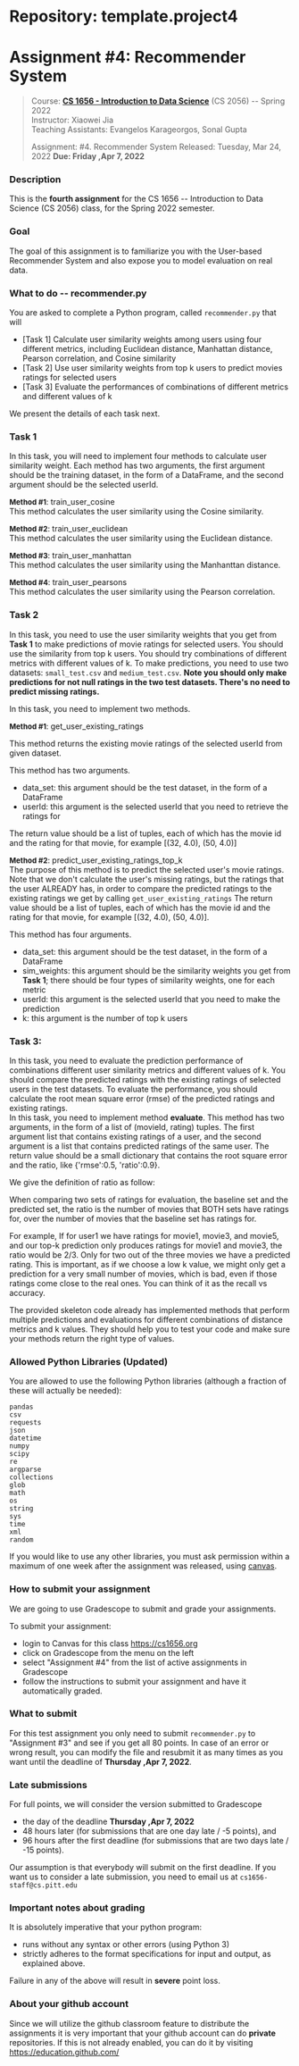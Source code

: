# Repository: template.project4
# Assignment #4: Recommender System

> Course: **[CS 1656 - Introduction to Data Science](http://cs1656.org)** (CS 2056) -- Spring 2022  
> Instructor: Xiaowei Jia  
> Teaching Assistants: Evangelos Karageorgos, Sonal Gupta
>
> Assignment: #4. Recommender System
> Released:  Tuesday, Mar 24, 2022 
> **Due: Friday ,Apr 7, 2022**

### Description
This is the **fourth assignment** for the CS 1656 -- Introduction to Data Science (CS 2056) class, for the Spring 2022 semester.

### Goal
The goal of this assignment is to familiarize you with the User-based Recommender System and also expose you to model evaluation on real data.

### What to do -- recommender.py
You are asked to complete a Python program, called `recommender.py` that will
* [Task 1] Calculate user similarity weights among users using four different metrics, including Euclidean distance, Manhattan distance, Pearson correlation, and Cosine similarity
* [Task 2] Use user similarity weights from top k users to predict movies ratings for selected users 
* [Task 3] Evaluate the performances of combinations of different metrics and different values of k 

We present the details of each task next. 

### Task 1
In this task, you will need to implement four methods to calculate user similarity weight. Each method has two arguments, the first argument should be  the training dataset, in the form of a DataFrame, and the second argument should be the selected userId. <br />

<font size="2">**Method #1**</font>:  train_user_cosine<br />
This method calculates the user similarity using the Cosine similarity.

<font size="2">**Method #2**</font>: train_user_euclidean<br />
This method calculates the user similarity using the Euclidean distance.

<font size="2">**Method #3**</font>: train_user_manhattan<br />
This method calculates the user similarity using the Manhanttan distance.

<font size="2">**Method #4**</font>: train_user_pearsons<br />
This method calculates the user similarity using the Pearson correlation.

### Task 2
In this task, you need to use the user similarity weights that you get from **Task 1** to make predictions of movie ratings for selected users. You should use the similarity from top k users. You should try combinations of different metrics with different values of k. To make predictions, you need to use two datasets: `small_test.csv` and `medium_test.csv`. **Note you should only make predictions for not null ratings in the two test datasets. There's no need to predict missing ratings.**  <br />

In this task, you need to implement two methods. <br /> 

<font size="2">**Method #1**</font>: get_user_existing_ratings <br />

This method returns the existing movie ratings of the selected userId from given dataset. 

This method has two arguments.
* data_set: this argument should be the test dataset, in the form of a DataFrame
* userId: this argument is the selected userId that you need to retrieve the ratings for

The return value should be a list of tuples, each of which has the movie id and the rating for that movie, for example [(32, 4.0), (50, 4.0)]

<font size="2">**Method #2**</font>: predict_user_existing_ratings_top_k <br />
The purpose of this method is to predict the selected user's movie ratings. Note that we don't calculate the user's missing ratings, but the ratings that the user ALREADY has, in order to compare the predicted ratings to the existing ratings we get by calling `get_user_existing_ratings`
The return value should be a list of tuples, each of which has the movie id and the rating for that movie, for example [(32, 4.0), (50, 4.0)].

This method has four arguments. 

* data_set: this argument should be the test dataset, in the form of a DataFrame
* sim_weights: this argument should be the similarity weights you get from **Task 1**; there should be four types of similarity weights, one for each metric
* userId: this argument is the selected userId that you need to make the prediction
* k: this argument is the number of top k users 




### Task 3: 
In this task, you need to evaluate the prediction performance of combinations different user similarity metrics and different values of k. You should compare the predicted ratings with the existing ratings of selected users in the test datasets. To evaluate the performance, you should calculate the root mean square error (rmse) of the predicted ratings and existing ratings. <br />
In this task, you need to implement method **evaluate**. This method has two arguments, in the form of a list of (movieId, rating) tuples. The first argument list that contains existing ratings of a user, and the second argument is a list that contains predicted ratings of the same user. The return value should be a small dictionary that contains the root square error and the ratio, like {'rmse':0.5, 'ratio':0.9}.

We give the definition of ratio as follow:

When comparing two sets of ratings for evaluation, the baseline set and the predicted set, the ratio is the number of movies that BOTH sets have ratings for, over the number of movies that the baseline set has ratings for.

For example, If for user1 we have ratings for movie1, movie3, and movie5, and our top-k prediction only produces ratings for movie1 and movie3, the ratio would be 2/3. Only for two out of the three movies we have a predicted rating. This is important, as if we choose a low k value, we might only get a prediction for a very small number of movies, which is bad, even if those ratings come close to the real ones. You can think of it as the recall vs accuracy.



The provided skeleton code already has implemented methods that perform multiple predictions and evaluations for different combinations of distance metrics and k values. They should help you to test your code and make sure your methods return the right type of values.



### Allowed Python Libraries (Updated)
You are allowed to use the following Python libraries (although a fraction of these will actually be needed):
```
pandas
csv
requests 
json
datetime 
numpy 
scipy
re
argparse
collections
glob
math
os
string
sys
time
xml
random
```
If you would like to use any other libraries, you must ask permission within a maximum of one week after the assignment was released, using [canvas](http://cs1656.org).


### How to submit your assignment
We are going to use Gradescope to submit and grade your assignments. 

To submit your assignment:
* login to Canvas for this class <https://cs1656.org>  
* click on Gradescope from the menu on the left  
* select "Assignment #4" from the list of active assignments in Gradescope
* follow the instructions to submit your assignment and have it automatically graded.

### What to submit
For this test assignment you only need to submit `recommender.py` to "Assignment #3" and see if you get all 80 points. In case of an error or wrong result, you can modify the file and resubmit it as many times as you want until the deadline of **Thursday ,Apr 7, 2022**.

### Late submissions
For full points, we will consider the version submitted to Gradescope 
* the day of the deadline **Thursday ,Apr 7, 2022**  
* 48 hours later (for submissions that are one day late / -5 points), and  
* 96 hours after the first deadline (for submissions that are two days late / -15 points).

Our assumption is that everybody will submit on the first deadline. If you want us to consider a late submission, you need to email us at `cs1656-staff@cs.pitt.edu`

### Important notes about grading
It is absolutely imperative that your python program:  
* runs without any syntax or other errors (using Python 3)  
* strictly adheres to the format specifications for input and output, as explained above.

Failure in any of the above will result in **severe** point loss. 

### About your github account
Since we will utilize the github classroom feature to distribute the assignments it is very important that your github account can do **private** repositories. If this is not already enabled, you can do it by visiting <https://education.github.com/>  





